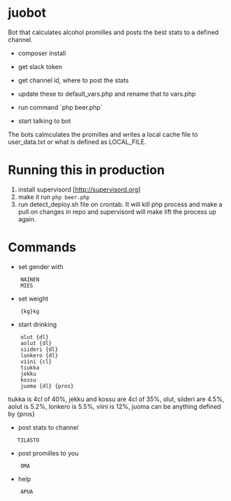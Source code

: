 # juobot

Bot that calculates alcohol promilles and posts the best stats to a defined channel.

- composer install
- get slack token
- get channel id, where to post the stats

- update these to default_vars.php and rename that to vars.php
- run command `php beer.php´
- start talking to bot

The bots calmculates the promilles and writes a local cache file to user_data.txt or what is defined as LOCAL_FILE.

# Running this in production

1. install supervisord [http://supervisord.org]
2. make it run ``` php beer.php ```
3. run detect_deploy.sh file on crontab. It will kill php process and make a pull on changes in repo and supervisord will make lift the process up again.

# Commands

- set gender with
```
    NAINEN
    MIES
```
- set weight
```
    {kg}kg
```

- start drinking
```
    olut {dl}
    aolut {dl}
    siideri {dl}
    lonkero {dl}
    viini {cl}
    tiukka
    jekku
    kossu
    juoma {dl} {pros}
```
tiukka is 4cl of 40%, jekku and kossu are 4cl of 35%, olut, siideri are 4.5%, aolut is 5.2%, lonkero is 5.5%, viini is 12%, juoma can be anything defined by {pros}

- post stats to channel
```
   TILASTO
```
- post promilles to you
```
    OMA
```
- help
```
    APUA
```
